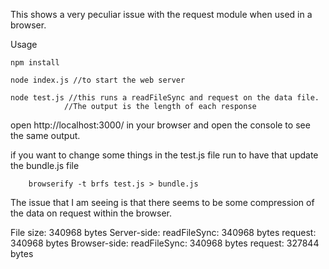 This shows a very peculiar issue with the request module when used in a browser.

Usage
```
npm install

node index.js //to start the web server

node test.js //this runs a readFileSync and request on the data file.
            //The output is the length of each response

```

open http://localhost:3000/ in your browser and open the console to see the same output.

if you want to change some things in the test.js file run to have that update the bundle.js file

```
    browserify -t brfs test.js > bundle.js
```

The issue that I am seeing is that there seems to be some compression of the data on request within the browser.

File size: 340968 bytes
Server-side:
    readFileSync: 340968 bytes
    request: 340968 bytes
Browser-side:
    readFileSync: 340968 bytes
    request: 327844 bytes

